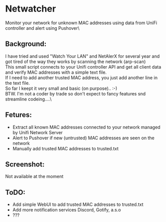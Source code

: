 # Netwatcher
Monitor your network for unknown MAC addresses using data from UniFi controller and alert using Pushover\

## Background:
I have tried and used "Watch Your LAN" and NetAlerX for several year and got tired of the way they works by scanning the network (arp-scan)\
This small script connects to your Unifi controller API and get all client data and verify MAC addresses with a simple text file.\
If I need to add another trusted MAC address, you just add another line in the text file.\
So far I keept it very small and basic (on purpose).. :-) \
BTW. I'm not a coder by trade so don't expect to fancy features snd streamline codeing....\   

## Fetures:
- Extract all known MAC addresses connected to your network managed by Unifi Network Server
- Alert to Pushover if new (untrusted) MAC addresses are seen on the network
- Manually add trusted MAC addresses to trusted.txt

## Screenshot:
 Not available at the moment
 
## ToDO:
- Add simple WebUI to add trusted MAC addresses to trusted.txt
- Add more notification services Discord, Gotify, a.s.o
- ???
